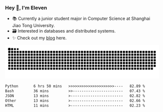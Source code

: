 ### Hey 👋, I'm Eleven

- 📚 Currently a junior student major in Computer Science at Shanghai Jiao Tong University.
- 🗃️ Interested in databases and distributed systems.
- ✨ Check out my [blog](https://blog.eleven.wiki) here.

![github contribution grid snake animation](https://raw.githubusercontent.com/El-even-11/El-even-11/output/github-contribution-grid-snake.svg)

<!--START_SECTION:waka-->

```text
Python       6 hrs 50 mins   >>>>>>>>>>>>>>>>>>>>>----   82.89 %
Bash         36 mins         >>-----------------------   07.43 %
JSON         13 mins         >------------------------   02.82 %
Other        13 mins         >------------------------   02.66 %
HTML         11 mins         >------------------------   02.23 %
```

<!--END_SECTION:waka-->
